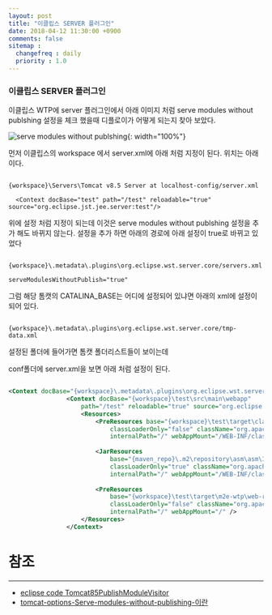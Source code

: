 ```yaml
---
layout: post
title: "이클립스 SERVER 플러그인"
date: 2018-04-12 11:30:00 +0900
comments: false
sitemap :
  changefreq : daily
  priority : 1.0
---
```


### 이클립스 SERVER 플러그인


이클립스 WTP에 server 플러그인에서 아래 이미지 처럼  serve modules without publshing 설정을 체크 했을때 디플로이가 어떻게 되는지 찾아 보았다.


![serve modules without publshing](https://sejoung.github.io/images/2018_04_12_01.jpg){: width="100%"}

먼저 이클립스의 workspace 에서 server.xml에 아래 처럼 지정이 된다. 위치는 아래이다.


```

{workspace}\Servers\Tomcat v8.5 Server at localhost-config/server.xml

  <Context docBase="test" path="/test" reloadable="true" source="org.eclipse.jst.jee.server:test"/>

```

위에 설정 처럼 지정이 되는데 이것은 serve modules without publshing 설정을 추가 해도 바뀌지 않는다.
설정을 추가 하면 아래의 경로에 아래 설정이 true로 바뀌고 있었다

```

{workspace}\.metadata\.plugins\org.eclipse.wst.server.core/servers.xml

serveModulesWithoutPublish="true"  

```
그럼 해당 톰캣의 CATALINA_BASE는 어디에 설정되어 있냐면 아래의 xml에 설정이 되어 있다.

```

{workspace}\.metadata\.plugins\org.eclipse.wst.server.core/tmp-data.xml

```

설정된 폴더에 들어가면 톰캣 폴더리스트들이 보이는데 

conf폴더에 server.xml을 보면 아래 처럼 설정이 된다.

```xml

<Context docBase="{workspace}\.metadata\.plugins\org.eclipse.wst.server.core\tmp1\wtpwebapps\ROOT" path="" reloadable="false" />
				<Context docBase="{workspace}\test\src\main\webapp"
					path="/test" reloadable="true" source="org.eclipse.jst.jee.server:test">
					<Resources>
						<PreResources base="{workspace}\test\target\classes"
							classLoaderOnly="false" className="org.apache.catalina.webresources.DirResourceSet"
							internalPath="/" webAppMount="/WEB-INF/classes" />
					
						<JarResources
							base="{maven_repo}\.m2\repository\asm\asm\1.5.3\asm-1.5.3.jar"
							classLoaderOnly="true" className="org.apache.catalina.webresources.JarResourceSet"
							internalPath="/" webAppMount="/WEB-INF/classes" />
					
						<PreResources
							base="{workspace}\test\target\m2e-wtp\web-resources"
							classLoaderOnly="false" className="org.apache.catalina.webresources.DirResourceSet"
							internalPath="/" webAppMount="/" />
					</Resources>
				</Context>
```


# 참조 
-----
* [eclipse code Tomcat85PublishModuleVisitor](http://git.eclipse.org/c/gerrit/servertools/webtools.servertools.git/tree/plugins/org.eclipse.jst.server.tomcat.core/tomcatcore/org/eclipse/jst/server/tomcat/core/internal/Tomcat85PublishModuleVisitor.java)
* [tomcat-options-Serve-modules-without-publishing-이란](http://reimaginer.tistory.com/entry/tomcat-options-Serve-modules-without-publishing-%EC%9D%B4%EB%9E%80)

